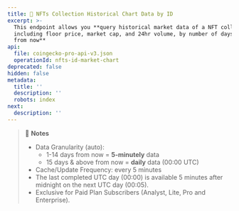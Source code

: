 ```yaml
---
title: 💼 NFTs Collection Historical Chart Data by ID
excerpt: >-
  This endpoint allows you **query historical market data of a NFT collection,
  including floor price, market cap, and 24hr volume, by number of days away
  from now**
api:
  file: coingecko-pro-api-v3.json
  operationId: nfts-id-market-chart
deprecated: false
hidden: false
metadata:
  title: ''
  description: ''
  robots: index
next:
  description: ''
---
```

> 📘 **Notes**
> 
> - Data Granularity (auto):
>   - 1-14 days from now = **5-minutely** data
>   - 15 days & above from now = **daily** data (00:00 UTC)
> - Cache/Update Frequency: every 5 minutes
> - The last completed UTC day (00:00) is available 5 minutes after midnight on the next UTC day (00:05).
> - Exclusive for Paid Plan Subscribers (Analyst, Lite, Pro and Enterprise).